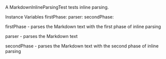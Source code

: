 A MarkdownInlineParsingTest tests inline parsing.

Instance Variables
	firstPhase:		<MarkdownInlineParserPhase1>
	parser:		<MarkdownParser>
	secondPhase:		<MarkdownInlineParserPhase2>

firstPhase
	- parses the Markdown text with the first phase of inline parsing

parser
	- parses the Markdown text

secondPhase
	- parses the Markdown text with the second phase of inline parsing
